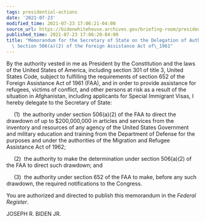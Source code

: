 ```yaml
---
tags: presidential-actions
date: '2021-07-23'
modified_time: 2021-07-23 17:06:21-04:00
source_url: https://bidenwhitehouse.archives.gov/briefing-room/presidential-actions/2021/07/23/memorandum-for-the-secretary-of-state-on-the-delegation-of-authority-under-section-506a2-of-the-foreign-assistance-act-of-1961/
published_time: 2021-07-23 17:06:20-04:00
title: "Memorandum for the Secretary of State on the Delegation of Authority Under\
  \ Section 506(a)(2) of the Foreign Assistance Act of\_1961"
---
```

 
By the authority vested in me as President by the Constitution and the
laws of the United States of America, including section 301 of title 3,
United States Code, subject to fulfilling the requirements of section
652 of the Foreign Assistance Act of 1961 (FAA), and in order to provide
assistance for refugees, victims of conflict, and other persons at risk
as a result of the situation in Afghanistan, including applicants for
Special Immigrant Visas, I hereby delegate to the Secretary of State:

     (1)  the authority under section 506(a)(2) of the FAA to direct the
drawdown of up to $200,000,000 in articles and services from the
inventory and resources of any agency of the United States Government
and military education and training from the Department of Defense for
the purposes and under the authorities of the Migration and Refugee
Assistance Act of 1962;  
  
     (2)  the authority to make the determination under
section 506(a)(2) of the FAA to direct such drawdown; and  
  
     (3)  the authority under section 652 of the FAA to make, before any
such drawdown, the required notifications to the Congress.  
  
You are authorized and directed to publish this memorandum in the
*Federal Register*.

JOSEPH R. BIDEN JR.
